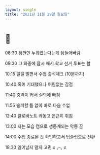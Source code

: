 ```yaml
---
layout: single
title: "2021년 11월 29일 월요일"
---
```


# 🎊

08:30 잠깐만 누워있는다는게 잠들어버림

09:30 그 와중에 잠시 깨서 학교 선거 투표는 함

10:15 덜덜 떨면서 수업 출석체크 (10분까지)

10:40 혹여 기대했으나 어림없는 감점

11:40 충격이 커서 실의에 빠짐

11:55 슬퍼할 틈 없이 바로 다음 수업

12:40 클로바노트 켜놓고 은근히 취침

13:00 자는 모습 캠으로 생중계되는 악몽 꿈

14:00 수업 종료된 것 확인하고서 딥슬립으로 전환

18:30 일어날지 말지 고민 ಠ╭╮ಠ
